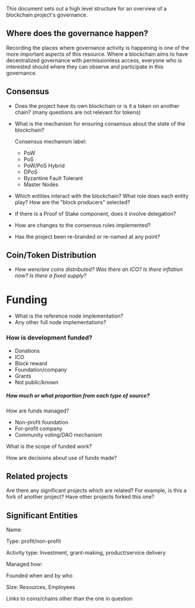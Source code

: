 This document sets out a high level structure for an overview of a blockchain project's governance. 

## Where does the governance happen?

Recording the places where governance activity is happening is one of the more important aspects of this resource. Where a blockchain aims to have decentralized governance with permissionless access, everyone who is interested should where they can observe and participate in this governance. 

## Consensus

- Does the project have its own blockchain or is it a token on another chain? (many questions are not relevant for tokens)

- What is the mechanism for ensuring consensus about the state of the blockchain?

  Consensus mechanism label:

  - PoW
  - PoS
  - PoW/PoS Hybrid
  - DPoS
  - Byzantine Fault Tolerant
  - Master Nodes
  
- Which entities interact with the blockchain? What role does each entity play? How are the "block producers" selected?

- If there is a Proof of Stake component, does it involve delegation?

- How are changes to the consensus rules implemented?

- Has the project been re-branded or re-named at any point?

## Coin/Token Distribution

* *How were/are coins distributed? Was there an ICO? Is there inflation now? Is there a fixed supply?*

# Funding

- What is the reference node implementation?
- Any other full node implementations?

### How is development funded?

- Donations
- ICO
- Block reward
- Foundation/company
- Grants
- Not public/known

##### How much or what proportion from each type of source?

How are funds managed?

- Non-profit foundation
- For-profit company
- Community voting/DAO mechanism

What is the scope of funded work?

How are decisions about use of funds made?

## Related projects

Are there any significant projects which are related? For example, is this a fork of another project? Have other projects forked this one? 

## Significant Entities

Name:

Type: profit/non-profit

Activity type: Investment, grant-making, product/service delivery

Managed how:

Founded when and by who

Size: Resources, Employees

Links to coins/chains other than the one in question

